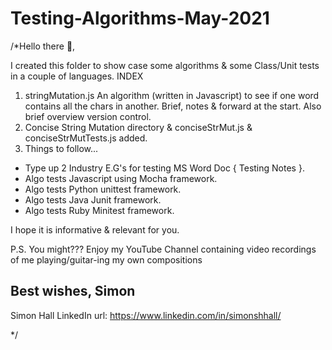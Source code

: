 # Testing-Algorithms-May-2021
/*Hello there 👋,

I created this folder to show case some algorithms & some Class/Unit tests in a couple of languages.
INDEX
1. stringMutation.js An algorithm (written in Javascript) to see if one word contains all the chars in another. Brief, notes & forward at the start. Also brief overview version control.
2. Concise String Mutation directory & conciseStrMut.js & conciseStrMutTests.js added.
3. Things to follow...
- Type up 2 Industry E.G's for testing MS Word Doc { Testing Notes }.
- Algo tests Javascript using Mocha framework.
- Algo tests Python unittest framework.
- Algo tests Java Junit framework.
- Algo tests Ruby Minitest framework.

I hope it is informative & relevant for you.

P.S. You might??? Enjoy my YouTube Channel containing video recordings of me playing/guitar-ing my own compositions

Best wishes,
Simon
--
Simon Hall
LinkedIn url: https://www.linkedin.com/in/simonshhall/

*/
